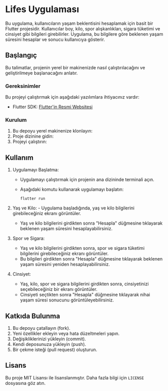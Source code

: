 # Lifes Uygulaması

Bu uygulama, kullanıcıların yaşam beklentisini hesaplamak için basit bir Flutter projesidir. Kullanıcılar boy, kilo, spor alışkanlıkları, sigara tüketimi ve cinsiyet gibi bilgileri girebilirler. Uygulama, bu bilgilere göre beklenen yaşam süresini hesaplar ve sonucu kullanıcıya gösterir.

## Başlangıç

Bu talimatlar, projenin yerel bir makinenizde nasıl çalıştırılacağını ve geliştirilmeye başlanacağını anlatır.

### Gereksinimler

Bu projeyi çalıştırmak için aşağıdaki yazılımlara ihtiyacınız vardır:

- Flutter SDK: [Flutter'in Resmi Websitesi](https://flutter.dev/docs/get-started/install)

### Kurulum

1. Bu depoyu yerel makinenize klonlayın:
2. Proje dizinine gidin:
3. Projeyi çalıştırın:

## Kullanım

1. Uygulamayı Başlatma:

   - Uygulamayı çalıştırmak için projenin ana dizininde terminali açın.
   - Aşağıdaki komutu kullanarak uygulamayı başlatın:

     ```
     flutter run
     ```

2. Yaş ve Kilo: - Uygulama başladığında, yaş ve kilo bilgilerini girebileceğiniz ekranı görüntüler.
   - Yaş ve kilo bilgilerini girdikten sonra "Hesapla" düğmesine tıklayarak beklenen yaşam süresini hesaplayabilirsiniz.

3. Spor ve Sigara:

   - Yaş ve kilo bilgilerini girdikten sonra, spor ve sigara tüketimi bilgilerini girebileceğiniz ekranı görüntüler.
   - Bu bilgileri girdikten sonra "Hesapla" düğmesine tıklayarak beklenen yaşam süresini yeniden hesaplayabilirsiniz.

4. Cinsiyet:

   - Yaş, kilo, spor ve sigara bilgilerini girdikten sonra, cinsiyetinizi seçebileceğiniz bir ekranı görüntüler.
   - Cinsiyeti seçtikten sonra "Hesapla" düğmesine tıklayarak nihai yaşam süresi sonucunu görüntüleyebilirsiniz.

## Katkıda Bulunma

1. Bu depoyu çatallayın (fork).
2. Yeni özellikler ekleyin veya hata düzeltmeleri yapın.
3. Değişikliklerinizi yükleyin (commit).
4. Kendi deposunuza yükleyin (push).
5. Bir çekme isteği (pull request) oluşturun.

## Lisans

Bu proje MIT Lisansı ile lisanslanmıştır. Daha fazla bilgi için `LICENSE` dosyasına göz atın.
